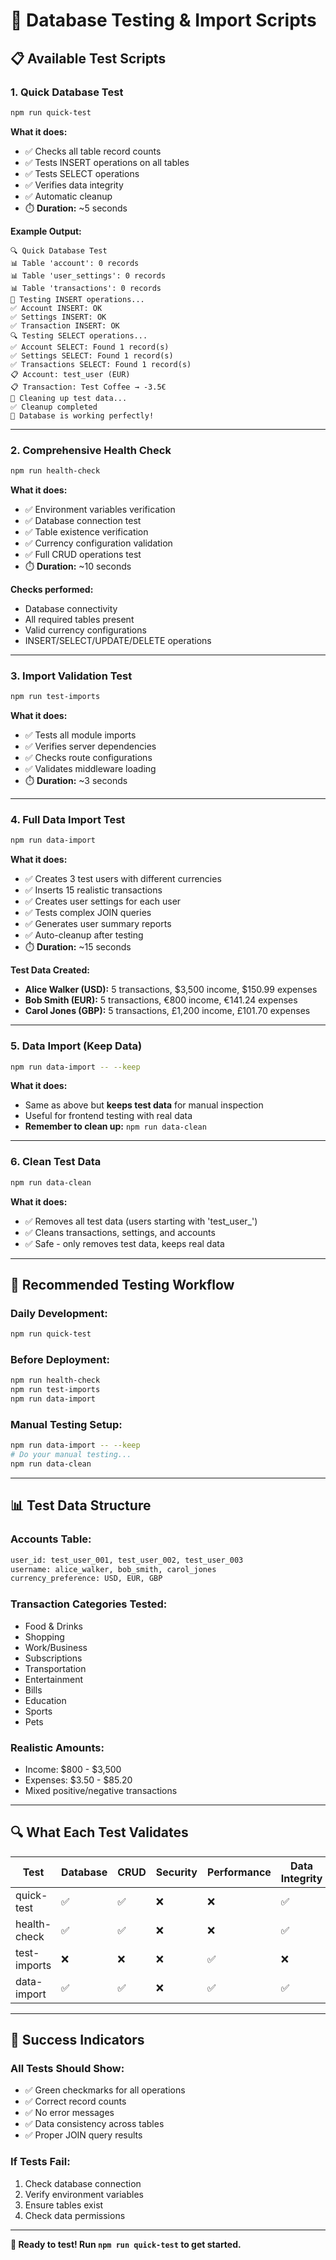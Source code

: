# 🧪 Database Testing & Import Scripts

## 📋 Available Test Scripts

### 1. **Quick Database Test**
```bash
npm run quick-test
```
**What it does:**
- ✅ Checks all table record counts
- ✅ Tests INSERT operations on all tables
- ✅ Tests SELECT operations 
- ✅ Verifies data integrity
- ✅ Automatic cleanup
- ⏱️ **Duration:** ~5 seconds

**Example Output:**
```
🔍 Quick Database Test
📊 Table 'account': 0 records
📊 Table 'user_settings': 0 records  
📊 Table 'transactions': 0 records
🧪 Testing INSERT operations...
✅ Account INSERT: OK
✅ Settings INSERT: OK
✅ Transaction INSERT: OK
🔍 Testing SELECT operations...
✅ Account SELECT: Found 1 record(s)
✅ Settings SELECT: Found 1 record(s) 
✅ Transactions SELECT: Found 1 record(s)
📋 Account: test_user (EUR)
📋 Transaction: Test Coffee → -3.5€
🧹 Cleaning up test data...
✅ Cleanup completed
🎉 Database is working perfectly!
```

---

### 2. **Comprehensive Health Check**
```bash
npm run health-check
```
**What it does:**
- ✅ Environment variables verification
- ✅ Database connection test
- ✅ Table existence verification
- ✅ Currency configuration validation
- ✅ Full CRUD operations test
- ⏱️ **Duration:** ~10 seconds

**Checks performed:**
- Database connectivity
- All required tables present
- Valid currency configurations
- INSERT/SELECT/UPDATE/DELETE operations

---

### 3. **Import Validation Test**
```bash
npm run test-imports
```
**What it does:**
- ✅ Tests all module imports
- ✅ Verifies server dependencies
- ✅ Checks route configurations
- ✅ Validates middleware loading
- ⏱️ **Duration:** ~3 seconds

---

### 4. **Full Data Import Test**
```bash
npm run data-import
```
**What it does:**
- ✅ Creates 3 test users with different currencies
- ✅ Inserts 15 realistic transactions
- ✅ Creates user settings for each user
- ✅ Tests complex JOIN queries
- ✅ Generates user summary reports
- ✅ Auto-cleanup after testing
- ⏱️ **Duration:** ~15 seconds

**Test Data Created:**
- **Alice Walker (USD):** 5 transactions, $3,500 income, $150.99 expenses
- **Bob Smith (EUR):** 5 transactions, €800 income, €141.24 expenses  
- **Carol Jones (GBP):** 5 transactions, £1,200 income, £101.70 expenses

---

### 5. **Data Import (Keep Data)**
```bash
npm run data-import -- --keep
```
**What it does:**
- Same as above but **keeps test data** for manual inspection
- Useful for frontend testing with real data
- **Remember to clean up:** `npm run data-clean`

---

### 6. **Clean Test Data**
```bash
npm run data-clean
```
**What it does:**
- ✅ Removes all test data (users starting with 'test_user_')
- ✅ Cleans transactions, settings, and accounts
- ✅ Safe - only removes test data, keeps real data

---

## 🎯 **Recommended Testing Workflow**

### **Daily Development:**
```bash
npm run quick-test
```

### **Before Deployment:**
```bash
npm run health-check
npm run test-imports  
npm run data-import
```

### **Manual Testing Setup:**
```bash
npm run data-import -- --keep
# Do your manual testing...
npm run data-clean
```

---

## 📊 **Test Data Structure**

### **Accounts Table:**
```sql
user_id: test_user_001, test_user_002, test_user_003
username: alice_walker, bob_smith, carol_jones
currency_preference: USD, EUR, GBP
```

### **Transaction Categories Tested:**
- Food & Drinks
- Shopping  
- Work/Business
- Subscriptions
- Transportation
- Entertainment
- Bills
- Education
- Sports
- Pets

### **Realistic Amounts:**
- Income: $800 - $3,500
- Expenses: $3.50 - $85.20
- Mixed positive/negative transactions

---

## 🔍 **What Each Test Validates**

| Test | Database | CRUD | Security | Performance | Data Integrity |
|------|----------|------|----------|-------------|----------------|
| quick-test | ✅ | ✅ | ❌ | ❌ | ✅ |
| health-check | ✅ | ✅ | ❌ | ❌ | ✅ |
| test-imports | ❌ | ❌ | ❌ | ✅ | ❌ |
| data-import | ✅ | ✅ | ❌ | ✅ | ✅ |

---

## 🚀 **Success Indicators**

### **All Tests Should Show:**
- ✅ Green checkmarks for all operations
- ✅ Correct record counts
- ✅ No error messages
- ✅ Data consistency across tables
- ✅ Proper JOIN query results

### **If Tests Fail:**
1. Check database connection
2. Verify environment variables
3. Ensure tables exist
4. Check data permissions

---

**🎉 Ready to test! Run `npm run quick-test` to get started.**
